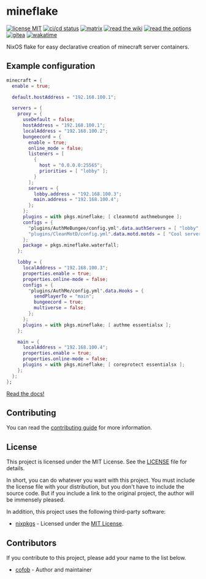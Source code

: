 # mineflake

[![license MIT](https://img.shields.io/static/v1?label=License&message=MIT&color=FE7D37)](https://git.frsqr.xyz/firesquare/mineflake/src/branch/main/LICENSE) [![ci/cd status](https://wp.frsqr.xyz/api/badges/firesquare/mineflake/status.svg)](https://wp.frsqr.xyz/firesquare/mineflake) [![matrix](https://img.shields.io/static/v1?label=Matrix&message=%23mineflake:matrix.org&color=GREEN)](https://matrix.to/#/#mineflake:matrix.org) [![read the wiki](https://img.shields.io/static/v1?label=Read%20The&message=Wiki&color=7C5D63)](https://git.frsqr.xyz/firesquare/mineflake/wiki) [![read the options](https://img.shields.io/static/v1?label=Read%20The&message=Options&color=8A2BE2)](https://mineflake.ipfsqr.ru/) [![gitea](https://img.shields.io/static/v1?label=Code%20on&message=Gitea&color=009C08&logo=gitea)](https://git.frsqr.xyz/firesquare/mineflake) [![wakatime](https://wakatime.com/badge/user/ebd31081-494e-4581-b228-7619d0fe1080/project/c81c6e21-8431-4002-839f-b7e8da67c3ae.svg)](https://wakatime.com/@ebd31081-494e-4581-b228-7619d0fe1080/projects/vewdumcbno)

NixOS flake for easy declarative creation of minecraft server containers.

## Example configuration

```nix
minecraft = {
  enable = true;

  default.hostAddress = "192.168.100.1";

  servers = {
    proxy = {
      useDefault = false;
      hostAddress = "192.168.100.1";
      localAddress = "192.168.100.2";
      bungeecord = {
        enable = true;
        online_mode = false;
        listeners = [
          {
            host = "0.0.0.0:25565";
            priorities = [ "lobby" ];
          }
        ];
        servers = {
          lobby.address = "192.168.100.3";
          main.address = "192.168.100.4";
        };
      };
      plugins = with pkgs.mineflake; [ cleanmotd authmebungee ];
      configs = {
        "plugins/AuthMeBungee/config.yml".data.authServers = [ "lobby" ];
        "plugins/CleanMotD/config.yml".data.motd.motds = [ "Cool server!" ];
      };
      package = pkgs.mineflake.waterfall;
    };

    lobby = {
      localAddress = "192.168.100.3";
      properties.enable = true;
      properties.online-mode = false;
      configs = {
        "plugins/AuthMe/config.yml".data.Hooks = {
          sendPlayerTo = "main";
          bungeecord = true;
          multiverse = false;
        };
      };
      plugins = with pkgs.mineflake; [ authme essentialsx ];
    };

    main = {
      localAddress = "192.168.100.4";
      properties.enable = true;
      properties.online-mode = false;
      plugins = with pkgs.mineflake; [ coreprotect essentialsx ];
    };
  };
};
```

[Read the docs!](https://git.frsqr.xyz/firesquare/mineflake/wiki)

## Contributing

You can read the [contributing guide](CONTRIBUTING.md) for more information.

## License

This project is licensed under the MIT License. See the [LICENSE](LICENSE) file for details.

In short, you can do whatever you want with this project. You must include the license file
with your distribution, but you don't have to include the source code. But if you include a
link to the original project, the author will be immensely pleased.

In addition, this project uses the following third-party software:

- [nixpkgs](https://github.com/NixOS/nixpkgs) - Licensed under the
  [MIT License](https://github.com/NixOS/nixpkgs/blob/master/COPYING).

## Contributors

If you contribute to this project, please add your name to the list below.

- [cofob](https://t.me/cofob) - Author and maintainer
